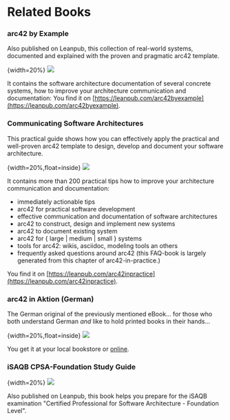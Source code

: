 # Related Books

### arc42 by Example

Also published on Leanpub, this collection of real-world systems, documented and explained
with the proven and pragmatic arc42 template.


{width=20%}
![](images/42-backmatter/arc42ByExample-400x515px.png)

It contains the software architecture documentation of several concrete systems,  how to improve your architecture communication and documentation: You find it on [https://leanpub.com/arc42byexample](https://leanpub.com/arc42byexample).


### Communicating Software Architectures

This practical guide shows how you can effectively apply the practical and well-proven arc42 template to design, develop and document your software architecture.

{width=20%,float=inside}
![](images/42-backmatter/arc42-in-practice-cover-400x565.png)

It contains more than 200 practical tips how to improve your architecture communication and documentation:

* immediately actionable tips
* arc42 for practical software development
* effective communication and documentation of software architectures
* arc42 to construct, design and implement new systems
* arc42 to document existing system
* arc42 for { large | medium | small } systems
* tools for arc42: wikis, asciidoc, modeling tools an others
* frequently asked questions around arc42 (this FAQ-book is largely generated from
  this chapter of arc42-in-practice.)

You find it on [https://leanpub.com/arc42inpractice](https://leanpub.com/arc42inpractice).

### arc42 in Aktion (German)

The German original of the previously mentioned eBook... for those who both understand German _and_ like
to hold printed books in their hands...

{width=20%,float=inside}
![](images/42-backmatter/arc42-in-Aktion-Cover-300px.png)

You get it at your local bookstore or [online](http://www.amazon.de/arc42-Aktion-Praktische-Tipps-Architekturdokumentation/dp/3446448012).



### iSAQB CPSA-Foundation Study Guide

{width=20%}
![](images/42-backmatter/esa42-cover-200px.png)

Also published on Leanpub, this book helps you prepare for the iSAQB
examination "Certified Professional for Software Architecture - Foundation Level".
